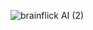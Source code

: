 
![brainflick AI (2)](https://user-images.githubusercontent.com/94669300/235457975-65d9cf2d-520a-4664-b2d7-6c08b451be5e.png)
